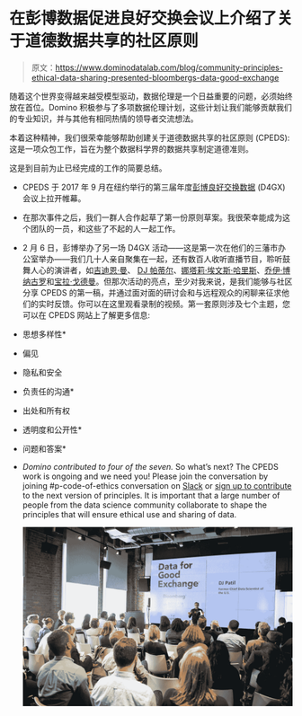# 在彭博数据促进良好交换会议上介绍了关于道德数据共享的社区原则

> 原文：<https://www.dominodatalab.com/blog/community-principles-ethical-data-sharing-presented-bloombergs-data-good-exchange>

随着这个世界变得越来越受模型驱动，数据伦理是一个日益重要的问题，必须始终放在首位。Domino 积极参与了多项数据伦理计划，这些计划让我们能够贡献我们的专业知识，并与其他有相同热情的领导者交流想法。

本着这种精神，我们很荣幸能够帮助创建关于道德数据共享的社区原则 (CPEDS):这是一项众包工作，旨在为整个数据科学界的数据共享制定道德准则。

这是到目前为止已经完成的工作的简要总结。

*   CPEDS 于 2017 年 9 月在纽约举行的第三届年度[彭博良好交换数据](https://www.bloomberg.com/company/d4gx/#about) (D4GX)会议上拉开帷幕。
*   在那次事件之后，我们一群人合作起草了第一份原则草案。我很荣幸能成为这个团队的一员，和这些了不起的人一起工作。
*   2 月 6 日，彭博举办了另一场 D4GX 活动——这是第一次在他们的三藩市办公室举办——我们几十人亲自聚集在一起，还有数百人收听直播节目，聆听鼓舞人心的演讲者，如[吉迪恩·曼](https://twitter.com/gideonmann)、 [DJ 帕蒂尔](https://twitter.com/dpatil)、[娜塔莉·埃文斯·哈里斯](https://www.linkedin.com/in/nevansharris/)、[乔伊·博纳古罗](https://www.linkedin.com/in/joybonaguro/)和[宝拉·戈德曼](https://twitter.com/pdgoldman)。但那次活动的亮点，至少对我来说，是我们能够与社区分享 CPEDS 的第一稿，并通过面对面的研讨会和与远程观众的闲聊来征求他们的实时反馈。你可以在这里观看录制的视频。第一套原则涉及七个主题，您可以在 CPEDS 网站上了解更多信息:
*   思想多样性*
*   偏见
*   隐私和安全
*   负责任的沟通*
*   出处和所有权
*   透明度和公开性*
*   问题和答案*
*   *Domino contributed to four of the seven.* So what’s next? The CPEDS work is ongoing and we need you! Please join the conversation by joining #p-code-of-ethics conversation on [Slack](https://datafordemocracy.slack.com) or [sign up to contribute](https://d4d.typeform.com/to/qQMVMr) to the next version of principles. It is important that a large number of people from the data science community collaborate to shape the principles that will ensure ethical use and sharing of data.

    ![DJ Patil speaking at D4GX](img/3056a4a89f57cc0ed237a8f5c28bca60.png)